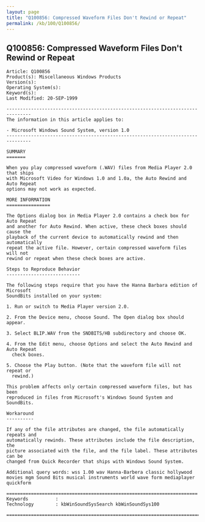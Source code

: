 ```yaml
---
layout: page
title: "Q100856: Compressed Waveform Files Don't Rewind or Repeat"
permalink: /kb/100/Q100856/
---
```


## Q100856: Compressed Waveform Files Don't Rewind or Repeat

	Article: Q100856
	Product(s): Miscellaneous Windows Products
	Version(s): 
	Operating System(s): 
	Keyword(s): 
	Last Modified: 20-SEP-1999
	
	-------------------------------------------------------------------------------
	The information in this article applies to:
	
	- Microsoft Windows Sound System, version 1.0 
	-------------------------------------------------------------------------------
	
	SUMMARY
	=======
	
	When you play compressed waveform (.WAV) files from Media Player 2.0 that ships
	with Microsoft Video for Windows 1.0 and 1.0a, the Auto Rewind and Auto Repeat
	options may not work as expected.
	
	MORE INFORMATION
	================
	
	The Options dialog box in Media Player 2.0 contains a check box for Auto Repeat
	and another for Auto Rewind. When active, these check boxes should cause the
	playback of the current device to automatically rewind and then automatically
	repeat the active file. However, certain compressed waveform files will not
	rewind or repeat when these check boxes are active.
	
	Steps to Reproduce Behavior
	---------------------------
	
	The following steps require that you have the Hanna Barbara edition of Microsoft
	SoundBits installed on your system:
	
	1. Run or switch to Media Player version 2.0.
	
	2. From the Device menu, choose Sound. The Open dialog box should appear.
	
	3. Select BLIP.WAV from the SNDBITS/HB subdirectory and choose OK.
	
	4. From the Edit menu, choose Options and select the Auto Rewind and Auto Repeat
	  check boxes.
	
	5. Choose the Play button. (Note that the waveform file will not repeat or
	  rewind.)
	
	This problem affects only certain compressed waveform files, but has been
	reproduced in files from Microsoft's Windows Sound System and SoundBits.
	
	Workaround
	----------
	
	If any of the file attributes are changed, the file automatically repeats and
	automatically rewinds. These attributes include the file description, the
	picture associated with the file, and the file label. These attributes can be
	changed from Quick Recorder that ships with Windows Sound System.
	
	Additional query words: wss 1.00 wav Hanna-Barbera classic hollywood movies mgm Sound Bits musical instruments world wave form mediaplayer quickform
	
	======================================================================
	Keywords          :  
	Technology        : kbWinSoundSysSearch kbWinSoundSys100
	
	=============================================================================
	
